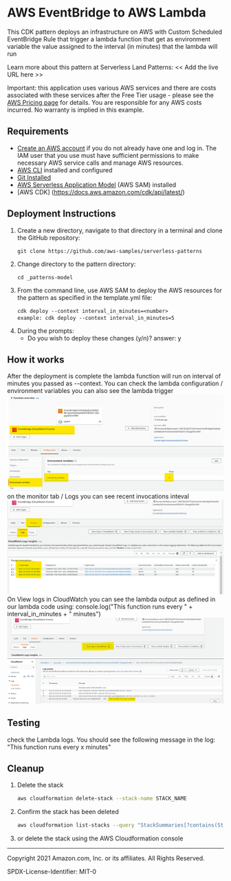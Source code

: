 # AWS EventBridge to AWS Lambda

This CDK pattern deploys an infrastructure on AWS with Custom Scheduled EventBridge Rule that trigger a lambda function that get as environment variable the value assigned to the interval (in minutes) that the lambda will run

Learn more about this pattern at Serverless Land Patterns: << Add the live URL here >>

Important: this application uses various AWS services and there are costs associated with these services after the Free Tier usage - please see the [AWS Pricing page](https://aws.amazon.com/pricing/) for details. You are responsible for any AWS costs incurred. No warranty is implied in this example.

## Requirements

* [Create an AWS account](https://portal.aws.amazon.com/gp/aws/developer/registration/index.html) if you do not already have one and log in. The IAM user that you use must have sufficient permissions to make necessary AWS service calls and manage AWS resources.
* [AWS CLI](https://docs.aws.amazon.com/cli/latest/userguide/install-cliv2.html) installed and configured
* [Git Installed](https://git-scm.com/book/en/v2/Getting-Started-Installing-Git)
* [AWS Serverless Application Model](https://docs.aws.amazon.com/serverless-application-model/latest/developerguide/serverless-sam-cli-install.html) (AWS SAM) installed
* [AWS CDK] (https://docs.aws.amazon.com/cdk/api/latest/)

## Deployment Instructions

1. Create a new directory, navigate to that directory in a terminal and clone the GitHub repository:
    ``` 
    git clone https://github.com/aws-samples/serverless-patterns
    ```
1. Change directory to the pattern directory:
    ```
    cd _patterns-model
    ```
1. From the command line, use AWS SAM to deploy the AWS resources for the pattern as specified in the template.yml file:
    ```
    cdk deploy --context interval_in_minutes=<number>
    example: cdk deploy --context interval_in_minutes=5
    ```
1. During the prompts:
    * Do you wish to deploy these changes (y/n)?
    answer: y <enter>

## How it works

After the deployment is complete the lambda function will run on interval of minutes you passed as --context.
You can check the lambda configuration / environment variables
you can also see the lambda trigger
![Lambda Config](lambda_config.png)
on the monitor tab / Logs you can see recent invocations inteval
![interval](interval.png)
On View logs in CloudWatch you can see the lambda output as defined in our lambda code using:
console.log("This function runs every " + interval_in_minutes + " minutes")
![view logs](viewlogsincloudwatch.png)
![cloudwatch](cloudwatchlogs.png)

## Testing

check the Lambda logs. You should see the following message in the log:
"This function runs every x minutes"

## Cleanup
 
1. Delete the stack
    ```bash
    aws cloudformation delete-stack --stack-name STACK_NAME
    ```
1. Confirm the stack has been deleted
    ```bash
    aws cloudformation list-stacks --query "StackSummaries[?contains(StackName,'STACK_NAME')].StackStatus"
    ```
1. or delete the stack using the AWS Cloudformation console
----
Copyright 2021 Amazon.com, Inc. or its affiliates. All Rights Reserved.

SPDX-License-Identifier: MIT-0